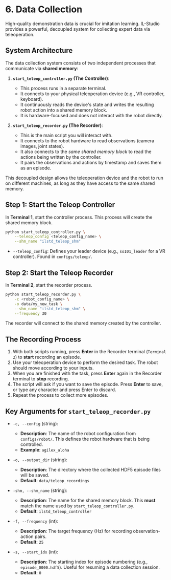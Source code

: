 # 6. Data Collection

High-quality demonstration data is crucial for imitation learning. IL-Studio provides a powerful, decoupled system for collecting expert data via teleoperation.

## System Architecture

The data collection system consists of two independent processes that communicate via **shared memory**:

1.  **`start_teleop_controller.py` (The Controller)**:
    *   This process runs in a separate terminal.
    *   It connects to your physical teleoperation device (e.g., VR controller, keyboard).
    *   It continuously reads the device's state and writes the resulting robot action into a shared memory block.
    *   It is hardware-focused and does not interact with the robot directly.

2.  **`start_teleop_recorder.py` (The Recorder)**:
    *   This is the main script you will interact with.
    *   It connects to the robot hardware to read observations (camera images, joint states).
    *   It also connects to the *same shared memory block* to read the actions being written by the controller.
    *   It pairs the observations and actions by timestamp and saves them as an episode.

This decoupled design allows the teleoperation device and the robot to run on different machines, as long as they have access to the same shared memory.

## Step 1: Start the Teleop Controller

In **Terminal 1**, start the controller process. This process will create the shared memory block.
```bash
python start_teleop_controller.py \
    --teleop_config <teleop_config_name> \
    --shm_name "ilstd_teleop_shm"
```
*   `--teleop_config`: Defines your leader device (e.g., `so101_leader` for a VR controller). Found in `configs/teleop/`.

## Step 2: Start the Teleop Recorder

In **Terminal 2**, start the recorder process.
```bash
python start_teleop_recorder.py \
    -c <robot_config_name> \
    -o data/my_new_task \
    --shm_name "ilstd_teleop_shm" \
    --frequency 30
```
The recorder will connect to the shared memory created by the controller.

## The Recording Process

1.  With both scripts running, press **Enter** in the Recorder terminal (`Terminal 2`) to **start** recording an episode.
2.  Use your teleoperation device to perform the desired task. The robot should move according to your inputs.
3.  When you are finished with the task, press **Enter** again in the Recorder terminal to **stop** recording.
4.  The script will ask if you want to save the episode. Press **Enter** to save, or type any character and press Enter to discard.
5.  Repeat the process to collect more episodes.

## Key Arguments for `start_teleop_recorder.py`

*   `-c, --config` (string):
    *   **Description**: The name of the robot configuration from `configs/robot/`. This defines the robot hardware that is being controlled.
    *   **Example**: `agilex_aloha`

*   `-o, --output_dir` (string):
    *   **Description**: The directory where the collected HDF5 episode files will be saved.
    *   **Default**: `data/teleop_recordings`

*   `-shm, --shm_name` (string):
    *   **Description**: The name for the shared memory block. This **must** match the name used by `start_teleop_controller.py`.
    *   **Default**: `ilstd_teleop_controller`

*   `-f, --frequency` (int):
    *   **Description**: The target frequency (Hz) for recording observation-action pairs.
    *   **Default**: `25`

*   `-s, --start_idx` (int):
    *   **Description**: The starting index for episode numbering (e.g., `episode_0000.hdf5`). Useful for resuming a data collection session.
    *   **Default**: `0`
